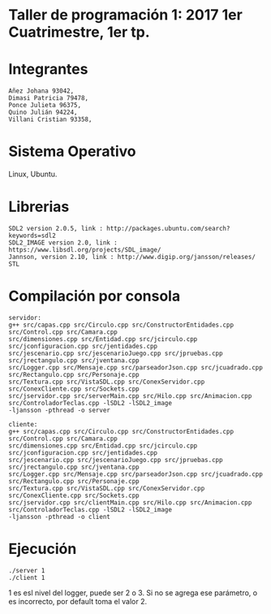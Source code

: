 #  Taller de programación 1: 2017 1er Cuatrimestre, 1er tp.
#  Integrantes 
    Añez Johana 93042,
    Dimasi Patricia 79478,
    Ponce Julieta 96375,
    Quino Julián 94224,
    Villani Cristian 93358,

# Sistema Operativo 
  Linux, Ubuntu.  
  
# Librerias
    SDL2 version 2.0.5, link : http://packages.ubuntu.com/search?keywords=sdl2
    SDL2_IMAGE version 2.0, link : https://www.libsdl.org/projects/SDL_image/
    Jannson, version 2.10, link : http://www.digip.org/jansson/releases/
    STL
# Compilación por consola
    servidor:
    g++ src/capas.cpp src/Circulo.cpp src/ConstructorEntidades.cpp src/Control.cpp src/Camara.cpp 
    src/dimensiones.cpp src/Entidad.cpp src/jcirculo.cpp src/jconfiguracion.cpp src/jentidades.cpp 
    src/jescenario.cpp src/jescenarioJuego.cpp src/jpruebas.cpp src/jrectangulo.cpp src/jventana.cpp 
    src/Logger.cpp src/Mensaje.cpp src/parseadorJson.cpp src/jcuadrado.cpp src/Rectangulo.cpp src/Personaje.cpp 
    src/Textura.cpp src/VistaSDL.cpp src/ConexServidor.cpp src/ConexCliente.cpp src/Sockets.cpp 
    src/jservidor.cpp src/serverMain.cpp src/Hilo.cpp src/Animacion.cpp src/ControladorTeclas.cpp -lSDL2 -lSDL2_image 
    -ljansson -pthread -o server
    
    cliente:
    g++ src/capas.cpp src/Circulo.cpp src/ConstructorEntidades.cpp src/Control.cpp src/Camara.cpp 
    src/dimensiones.cpp src/Entidad.cpp src/jcirculo.cpp src/jconfiguracion.cpp src/jentidades.cpp 
    src/jescenario.cpp src/jescenarioJuego.cpp src/jpruebas.cpp src/jrectangulo.cpp src/jventana.cpp 
    src/Logger.cpp src/Mensaje.cpp src/parseadorJson.cpp src/jcuadrado.cpp src/Rectangulo.cpp src/Personaje.cpp 
    src/Textura.cpp src/VistaSDL.cpp src/ConexServidor.cpp src/ConexCliente.cpp src/Sockets.cpp 
    src/jservidor.cpp src/clientMain.cpp src/Hilo.cpp src/Animacion.cpp src/ControladorTeclas.cpp -lSDL2 -lSDL2_image 
    -ljansson -pthread -o client
     
# Ejecución
    ./server 1
    ./client 1
1 es esl nivel del logger, puede ser 2 o 3.
Si no se agrega ese parámetro, o es incorrecto, por default toma el valor 2.
